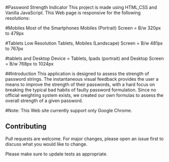 #Password Strength Indicator
This project is made using HTML,CSS and Vanilla JavaScript.
This Web page is responsive for the following resolutions:

#Mobiles
Most of the Smartphones Mobiles (Portrait)
Screen = B/w 320px to 479px

#Tablets
Low Resolution Tablets, Mobiles (Landscape)
Screen = B/w 481px to 767px

#tablets and Desktop
Device = Tablets, Ipads (portrait) and Desktop
Screen = B/w 768px to 1024px

##Introduction
This application is designed to assess the strength of password strings. The instantaneous visual feedback provides the user a means to improve the strength of their passwords, with a hard focus on breaking the typical bad habits of faulty password formulation. Since no official weighting system exists, we created our own formulas to assess the overall strength of a given password.

#Note:
This Web site currently support only Google Chrome. 

## Contributing
Pull requests are welcome. For major changes, please open an issue first to discuss what you would like to change.

Please make sure to update tests as appropriate.